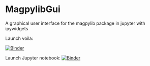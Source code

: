 # MagpylibGui
 A graphical user interface for the magpylib package in jupyter with ipywidgets

Launch voila:

[![Binder](https://github.com/voila-dashboards/voila/raw/master/docs/source/voila-logo.svg=100x20)](https://mybinder.org/v2/gh/Alexboiboi/MagpylibGui/master?urlpath=voila/render/00_MagpylibGui_voila.ipynb)

Launch Jupyter notebook: [![Binder](https://mybinder.org/badge_logo.svg)](https://mybinder.org/v2/gh/Alexboiboi/MagpylibGui/master)


<!-- Launch Jupyterlab: [![Binder](https://mybinder.org/badge_logo.svg)](https://mybinder.org/v2/gh/Alexboiboi/MagpylibGui/master?urlpath=lab)) -->

[](images/)
